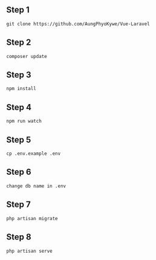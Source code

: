 ## Step 1

``git clone https://github.com/AungPhyoKywe/Vue-Laravel``

## Step 2

``composer update``

## Step 3
``npm install``

## Step 4

``npm run watch ``

## Step 5

``cp .env.example .env``

## Step 6

``change db name in .env``

## Step 7

`` php artisan migrate ``

## Step 8

`` php artisan serve ``

